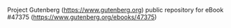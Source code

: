 Project Gutenberg (https://www.gutenberg.org) public repository for eBook #47375 (https://www.gutenberg.org/ebooks/47375)

